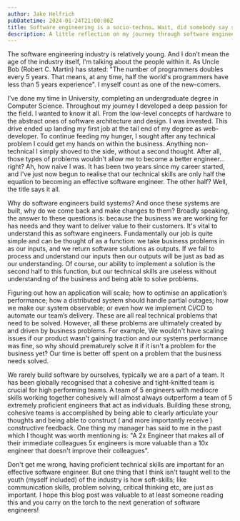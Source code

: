 ```yaml
---
author: Jake Helfrich
pubDatetime: 2024-01-24T21:00:00Z
title: Software engineering is a socio-techno… Wait, did somebody say social?
description: A little reflection on my journey through software engineering.
---
```

The software engineering industry is relatively young. 
And I don't mean the age of the industry itself, I'm talking about the people within it. As Uncle Bob (Robert C. Martin) has stated: "The number of programmers doubles every 5 years. That means, at any time, half the world's programmers have less than 5 years experience". I myself count as one of the new-comers.

I've done my time in University, completing an undergraduate degree in Computer Science. Throughout my journey I developed a deep passion for the field. I wanted to know it all. From the low-level concepts of hardware to the abstract ones of software architecture and design. I was invested. This drive ended up landing my first job at the tail end of my degree as web-developer. To continue feeding my hunger, I sought after any technical problem I could get my hands on within the business. Anything non-technical I simply shoved to the side, without a second thought. After all, those types of problems wouldn't allow me to become a better engineer... right? Ah, how naive I was. It has been two years since my career started, and I've just now begun to realise that our technical skills are only half the equation to becoming an effective software engineer. The other half? Well, the title says it all.

Why do software engineers build systems? And once these systems are built, why do we come back and make changes to them? Broadly speaking, the answer to these questions is: because the business we are working for has needs and they want to deliver value to their customers. It's vital to understand this as software engineers. Fundamentally our job is quite simple and can be thought of as a function: we take business problems in as our inputs, and we return software solutions as outputs. If we fail to process and understand our inputs then our outputs will be just as bad as our understanding. Of course, our ability to implement a solution is the second half to this function, but our technical skills are useless without understanding of the business and being able to solve problems.

Figuring out how an application will scale; how to optimise an application’s performance; how a distributed system should handle partial outages; how we make our system observable; or even how we implement CI/CD to automate our team’s delivery. These are all real technical problems that need to be solved. However, all these problems are ultimately created by and driven by business problems. For example, We wouldn't have scaling issues if our product wasn't gaining traction and our systems performance was fine, so why should prematurely solve it if it isn't a problem for the business yet? Our time is better off spent on a problem that the business needs solved.

We rarely build software by ourselves, typically we are a part of a team. It has been globally recognised that a cohesive and tight-knitted team is crucial for high performing teams. A team of 5 engineers with mediocre skills working together cohesively will almost always outperform a team of 5 extremely proficient engineers that act as individuals. Building these strong, cohesive teams is accomplished by being able to clearly articulate your thoughts and being able to construct ( and more importantly receive ) constructive feedback. One thing my manager has said to me in the past which I thought was worth mentioning is: "A 2x Engineer that makes all of their immediate colleagues 5x engineers is more valuable than a 10x engineer that doesn't improve their colleagues".

Don't get me wrong, having proficient technical skills are important for an effective software engineer. But one thing that I think isn't taught well to the youth (myself included) of the industry is how soft-skills; like communication skills, problem solving, critical thinking etc, are just as important. I hope this blog post was valuable to at least someone reading this and you carry on the torch to the next generation of software engineers!
